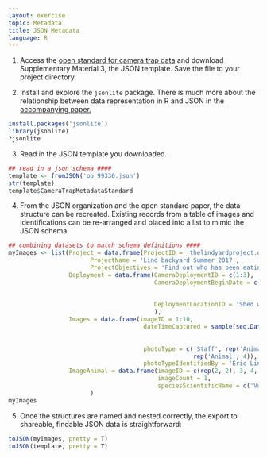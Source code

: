 ```yaml
---
layout: exercise
topic: Metadata
title: JSON Metadata
language: R
---
```


1. Access the [open standard for camera trap data](https://bdj.pensoft.net/article/10197/element/5/3500059/)
and download Supplementary Material 3, the JSON template. Save the file
to your project directory.

2. Install and explore the `jsonlite` package. There is much more
about the relationship between data representation in R and JSON 
in the [accompanying paper.](https://arxiv.org/abs/1403.2805v1)
```r
install.packages('jsonlite')
library(jsonlite)
?jsonlite
```

3. Read in the JSON template you downloaded. 
```r
## read in a json schema ####
template <- fromJSON('oo_99336.json')
str(template)
template$CameraTrapMetadataStandard
````

4. From the JSON organization and the open standard paper, the
data structure can be recreated. Existing records from a table
of images and identifications can be re-arranged and placed into 
a list to mimic the JSON schema.
```r
## combining datasets to match schema definitions ####
myImages <- list(Project = data.frame(ProjectID = 'thelindyardproject.org',
                       ProjectName = 'Lind backyard Summer 2017', 
                       ProjectObjectives = 'Find out who has been eating my lettuces'),
                 Deployment = data.frame(CameraDeploymentID = c(1:3),
                                         CameraDeploymentBeginDate = c('2017-06-01', 
                                                                       '2017-06-07',
                                                                       '2017-06-10'),
                                         DeploymentLocationID = 'Shed wall'
                                         ),
                 Images = data.frame(imageID = 1:10,
                                      dateTimeCaptured = sample(seq.Date(from = as.Date('2017-06-01'),
                                                                         to = as.Date('2017-07-01'),
                                                                         by = 1), 10, replace = T),
                                      photoType = c('Staff', rep('Animal', 4), 'Unidentifiable', 
                                                    rep('Animal', 4)),
                                      photoTypeIdentifiedBy = 'Eric Lind'),
                 ImageAnimal = data.frame(imageID = c(rep(2, 2), 3, 4, 6:10),
                                          imageCount = 1,
                                          speciesScientificName = c('Vulpes vulpes', rep('Sylvilagus floridanus', 8)))
                       )
myImages
```

5. Once the structures are named and nested correctly, the export
to shareable, findable JSON data is straightforward:
```r
toJSON(myImages, pretty = T)
toJSON(template, pretty = T)
```
